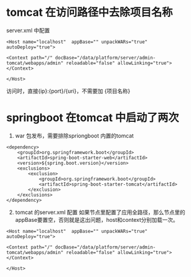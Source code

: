 # tomcat 在访问路径中去除项目名称

server.xml 中配置
```
<Host name="localhost"  appBase="" unpackWARs="true" autoDeploy="true">

<Context path="/" docBase="/data/platform/server/admin-tomcat/webapps/admin" reloadable="false" allowLinking="true"></Context>

</Host>
```
访问时，直接{ip}:{port}/{uri}，不需要加 {项目名称}


# springboot 在tomcat 中启动了两次

1. war 包发布，需要排除spriongboot 内置的tomcat
```
<dependency>
    <groupId>org.springframework.boot</groupId>
    <artifactId>spring-boot-starter-web</artifactId>
    <version>${spring.boot.version}</version>
    <exclusions>
        <exclusion>
            <groupId>org.springframework.boot</groupId>
            <artifactId>spring-boot-starter-tomcat</artifactId>
        </exclusion>
    </exclusions>
</dependency>
```
        
2. tomcat 的server.xml 配置
如果<Context>节点里配置了应用全路径，那么<host>节点里的appBase要置空，否则就是这出问题，host和context分别加载一次。
```
<Host name="localhost"  appBase="" unpackWARs="true" autoDeploy="true">

<Context path="/" docBase="/data/platform/server/admin-tomcat/webapps/admin" reloadable="false" allowLinking="true"></Context>

</Host>
```

        